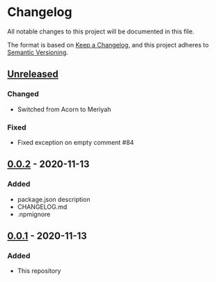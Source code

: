 # Changelog
All notable changes to this project will be documented in this file.

The format is based on [Keep a Changelog](https://keepachangelog.com/en/1.0.0/),
and this project adheres to [Semantic Versioning](https://semver.org/spec/v2.0.0.html).

## [Unreleased]
### Changed
- Switched from Acorn to Meriyah

### Fixed
- Fixed exception on empty comment #84

## [0.0.2] - 2020-11-13
### Added
- package.json description
- CHANGELOG.md
- .npmignore

## [0.0.1] - 2020-11-13
### Added
- This repository

[Unreleased]: https://github.com/kolint/kolint/compare/v0.0.2...HEAD
[0.0.2]: https://github.com/kolint/kolint/releases/tag/v0.0.2
[0.0.1]: https://github.com/kolint/kolint/releases/tag/v0.0.1